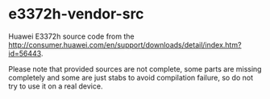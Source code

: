 # e3372h-vendor-src
Huawei E3372h source code from the  http://consumer.huawei.com/en/support/downloads/detail/index.htm?id=56443.

Please note that provided sources are not complete, some parts are missing completely and some are just stabs to avoid compilation failure, so do not try to use it on a real device.
